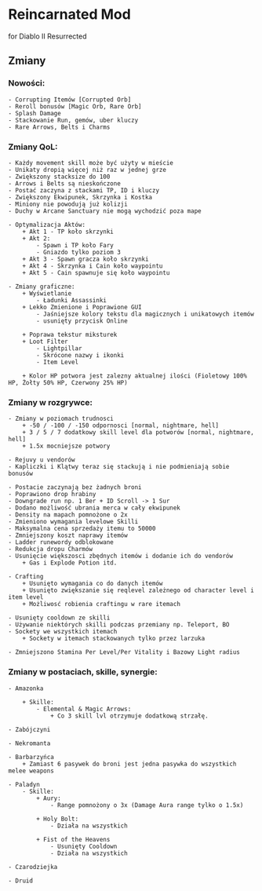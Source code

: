 # Reincarnated Mod
for Diablo II Resurrected

## Zmiany

### Nowości:
    - Corrupting Itemów [Corrupted Orb]
    - Reroll bonusów [Magic Orb, Rare Orb]
    - Splash Damage
    - Stackowanie Run, gemów, uber kluczy
    - Rare Arrows, Belts i Charms
    
### Zmiany QoL:
    - Każdy movement skill może być użyty w mieście
    - Unikaty dropią więcej niż raz w jednej grze
    - Zwiększony stacksize do 100
    - Arrows i Belts są nieskończone
    - Postać zaczyna z stackami TP, ID i kluczy
    - Zwiększony Ekwipunek, Skrzynka i Kostka
    - Miniony nie powodują już kolizji
    - Duchy w Arcane Sanctuary nie mogą wychodzić poza mape

    - Optymalizacja Aktów:
        + Akt 1 - TP koło skrzynki
        + Akt 2:
            - Spawn i TP koło Fary
            - Gniazdo tylko poziom 3
        + Akt 3 - Spawn gracza koło skrzynki
        + Akt 4 - Skrzynka i Cain koło waypointu
        + Akt 5 - Cain spawnuje się koło waypointu

    - Zmiany graficzne:
        + Wyświetlanie
            - Ładunki Assassinki
        + Lekko Zmienione i Poprawione GUI
            - Jaśniejsze kolory tekstu dla magicznych i unikatowych itemów
            - usunięty przycisk Online

        + Poprawa tekstur miksturek
        + Loot Filter
            - Lightpillar
            - Skrócone nazwy i ikonki
            - Item Level
        
        + Kolor HP potwora jest zalezny aktualnej ilości (Fioletowy 100% HP, Żołty 50% HP, Czerwony 25% HP)    

### Zmiany w rozgrywce:

    - Zmiany w poziomach trudnosci
        + -50 / -100 / -150 odpornosci [normal, nightmare, hell]
        + 3 / 5 / 7 dodatkowy skill level dla potworów [normal, nightmare, hell]
        + 1.5x mocniejsze potwory

    - Rejuvy u vendorów
    - Kapliczki i Klątwy teraz się stackują i nie podmieniają sobie bonusów

    - Postacie zaczynają bez żadnych broni
    - Poprawiono drop hrabiny
    - Downgrade run np. 1 Ber + ID Scroll -> 1 Sur
    - Dodano możliwość ubrania merca w cały ekwipunek
    - Density na mapach pomnożone o 2x  
    - Zmieniono wymagania levelowe Skilli
    - Maksymalna cena sprzedaży itemu to 50000
    - Zmniejszony koszt naprawy itemów
    - Ladder runewordy odblokowane
    - Redukcja dropu Charmów
    - Usunięcie większosci zbędnych itemów i dodanie ich do vendorów
        + Gas i Explode Potion itd.

    - Crafting
        + Usunięto wymagania co do danych itemów
        + Usunięto zwiększanie się reqlevel zależnego od character level i item level 
        + Możliwosć robienia craftingu w rare itemach
    
    - Usunięty cooldown ze skilli
    - Używanie niektórych skilli podczas przemiany np. Teleport, BO
    - Sockety we wszystkich itemach
        + Sockety w itemach stackowanych tylko przez larzuka
    
    - Zmniejszono Stamina Per Level/Per Vitality i Bazowy Light radius

### Zmiany w postaciach, skille, synergie:

    - Amazonka

        + Skille:
            - Elemental & Magic Arrows:
                + Co 3 skill lvl otrzymuje dodatkową strzałę. 

    - Zabójczyni

    - Nekromanta

    - Barbarzyńca
        + Zamiast 6 pasywek do broni jest jedna pasywka do wszystkich melee weapons

    - Paladyn
        - Skille:
            + Aury:
                - Range pomnożony o 3x (Damage Aura range tylko o 1.5x)

            + Holy Bolt:
                - Działa na wszystkich

            + Fist of the Heavens
                - Usunięty Cooldown
                - Działa na wszystkich

    - Czarodziejka

    - Druid
